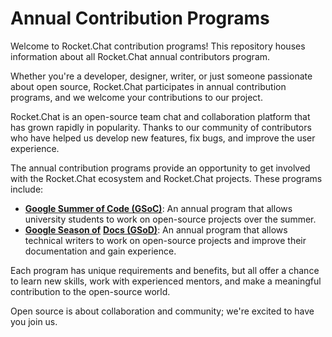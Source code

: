 # Annual Contribution Programs

Welcome to Rocket.Chat contribution programs! This repository houses information about all Rocket.Chat annual contributors program.

Whether you're a developer, designer, writer, or just someone passionate about open source, Rocket.Chat participates in annual contribution programs, and we welcome your contributions to our project.

Rocket.Chat is an open-source team chat and collaboration platform that has grown rapidly in popularity. Thanks to our community of contributors who have helped us develop new features, fix bugs, and improve the user experience.

The annual contribution programs provide an opportunity to get involved with the Rocket.Chat ecosystem and Rocket.Chat projects. These programs include:

* [**Google Summer of Code (GSoC)**](google-summer-of-code/): An annual program that allows university students to work on open-source projects over the summer.
* [**Google Season of**](google-season-of-docs/) [ **Docs (GSoD)**](google-season-of-docs/): An annual program that allows technical writers to work on open-source projects and improve their documentation and gain experience.

Each program has unique requirements and benefits, but all offer a chance to learn new skills, work with experienced mentors, and make a meaningful contribution to the open-source world.

Open source is about collaboration and community; we're excited to have you join us.
